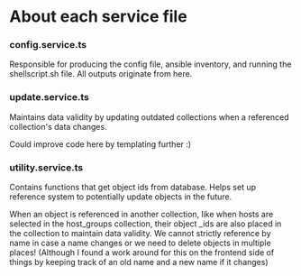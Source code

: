 # About each service file

### config.service.ts
Responsible for producing the config file, ansible inventory, and running the shellscript.sh file. All outputs originate from here.

### update.service.ts
Maintains data validity by updating outdated collections when a referenced collection's data changes. 

Could improve code here by templating further :)

### utility.service.ts
Contains functions that get object ids from database. Helps set up reference system to potentially update objects in the future. 

When an object is referenced in another collection, like when hosts are selected in the host_groups collection, their object _ids are also placed in the collection to maintain data validity. We cannot strictly reference by name in case a name changes or we need to delete objects in multiple places! (Although I found a work around for this on the frontend side of things by keeping track of an old name and a new name if it changes)

